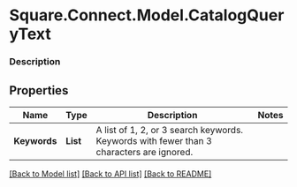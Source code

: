 # Square.Connect.Model.CatalogQueryText

### Description



## Properties

Name | Type | Description | Notes
------------ | ------------- | ------------- | -------------
**Keywords** | **List<string>** | A list of 1, 2, or 3 search keywords. Keywords with fewer than 3 characters are ignored. | 



[[Back to Model list]](../README.md#documentation-for-models) [[Back to API list]](../README.md#documentation-for-api-endpoints) [[Back to README]](../README.md)

